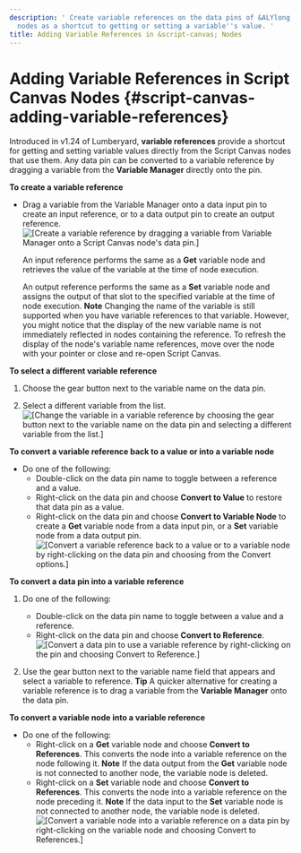 ```yaml
---
description: ' Create variable references on the data pins of &ALYlong; &script-canvas;
  nodes as a shortcut to getting or setting a variable''s value. '
title: Adding Variable References in &script-canvas; Nodes
---
```

# Adding Variable References in Script Canvas Nodes {#script-canvas-adding-variable-references}

Introduced in v1\.24 of Lumberyard, **variable references** provide a shortcut for getting and setting variable values directly from the Script Canvas nodes that use them\. Any data pin can be converted to a variable reference by dragging a variable from the **Variable Manager** directly onto the pin\.

**To create a variable reference**
+ Drag a variable from the Variable Manager onto a data input pin to create an input reference, or to a data output pin to create an output reference\.
![\[Create a variable reference by dragging a variable from Variable Manager onto a Script Canvas node's data pin.\]](/images/userguide/scripting/script-canvas/script-canvas-variable-reference-create.gif)

  An input reference performs the same as a **Get** variable node and retrieves the value of the variable at the time of node execution\.

  An output reference performs the same as a **Set** variable node and assigns the output of that slot to the specified variable at the time of node execution\.
**Note**
Changing the name of the variable is still supported when you have variable references to that variable\. However, you might notice that the display of the new variable name is not immediately reflected in nodes containing the reference\. To refresh the display of the node's variable name references, move over the node with your pointer or close and re\-open Script Canvas\.

**To select a different variable reference**

1. Choose the gear button next to the variable name on the data pin\.

1. Select a different variable from the list\.
![\[Change the variable in a variable reference by choosing the gear button next to the variable name on the data pin and selecting a different variable from the list.\]](/images/userguide/scripting/script-canvas/script-canvas-variable-reference-change.png)

**To convert a variable reference back to a value or into a variable node**
+ Do one of the following:
  + Double\-click on the data pin name to toggle between a reference and a value\.
  + Right\-click on the data pin and choose **Convert to Value** to restore that data pin as a value\.
  + Right\-click on the data pin and choose **Convert to Variable Node** to create a **Get** variable node from a data input pin, or a **Set** variable node from a data output pin\.
![\[Convert a variable reference back to a value or to a variable node by right-clicking on the data pin and choosing from the Convert options.\]](/images/userguide/scripting/script-canvas/script-canvas-variable-reference-convert-back.gif)

**To convert a data pin into a variable reference**

1. Do one of the following:
   + Double\-click on the data pin name to toggle between a value and a reference\.
   + Right\-click on the data pin and choose **Convert to Reference**\.
![\[Convert a data pin to use a variable reference by right-clicking on the pin and choosing Convert to Reference.\]](/images/userguide/scripting/script-canvas/script-canvas-variable-reference-convert-pin.png)

1. Use the gear button next to the variable name field that appears and select a variable to reference\.
**Tip**
A quicker alternative for creating a variable reference is to drag a variable from the **Variable Manager** onto the data pin\.

**To convert a variable node into a variable reference**
+ Do one of the following:
  + Right\-click on a **Get** variable node and choose **Convert to References**\. This converts the node into a variable reference on the node following it\.
**Note**
If the data output from the **Get** variable node is not connected to another node, the variable node is deleted\.
  + Right\-click on a **Set** variable node and choose **Convert to References**\. This converts the node into a variable reference on the node preceding it\.
**Note**
If the data input to the **Set** variable node is not connected to another node, the variable node is deleted\.
![\[Convert a variable node into a variable reference on a data pin by right-clicking on the variable node and choosing Convert to References.\]](/images/userguide/scripting/script-canvas/script-canvas-variable-reference-convert-variable-node.gif)